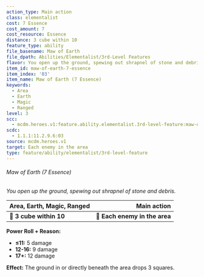 ```yaml
---
action_type: Main action
class: elementalist
cost: 7 Essence
cost_amount: 7
cost_resource: Essence
distance: 3 cube within 10
feature_type: ability
file_basename: Maw of Earth
file_dpath: Abilities/Elementalist/3rd-Level Features
flavor: You open up the ground, spewing out shrapnel of stone and debris.
item_id: maw-of-earth-7-essence
item_index: '03'
item_name: Maw of Earth (7 Essence)
keywords:
  - Area
  - Earth
  - Magic
  - Ranged
level: 3
scc:
  - mcdm.heroes.v1:feature.ability.elementalist.3rd-level-feature:maw-of-earth-7-essence
scdc:
  - 1.1.1:11.2.9.6:03
source: mcdm.heroes.v1
target: Each enemy in the area
type: feature/ability/elementalist/3rd-level-feature
---
```


###### Maw of Earth (7 Essence)

*You open up the ground, spewing out shrapnel of stone and debris.*

| **Area, Earth, Magic, Ranged** |               **Main action** |
| ------------------------------ | ----------------------------: |
| **📏 3 cube within 10**        | **🎯 Each enemy in the area** |

**Power Roll + Reason:**

- **≤11:** 5 damage
- **12-16:** 9 damage
- **17+:** 12 damage

**Effect:** The ground in or directly beneath the area drops 3 squares.
